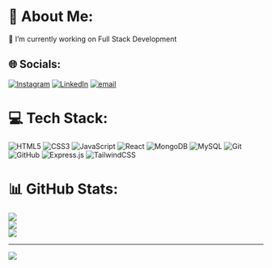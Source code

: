 # 💫 About Me:
🔭 I’m currently working on Full Stack Development<br>


## 🌐 Socials:
[![Instagram](https://img.shields.io/badge/Instagram-%23E4405F.svg?logo=Instagram&logoColor=white)](https://instagram.com/_misudhanshurai_10) [![LinkedIn](https://img.shields.io/badge/LinkedIn-%230077B5.svg?logo=linkedin&logoColor=white)](https://linkedin.com/in/sudhanshu-rai-90075b2b5) [![email](https://img.shields.io/badge/Email-D14836?logo=gmail&logoColor=white)](mailto:sudhanshurai2709@gmail.com) 

# 💻 Tech Stack:
![HTML5](https://img.shields.io/badge/html5-%23E34F26.svg?style=for-the-badge&logo=html5&logoColor=white) ![CSS3](https://img.shields.io/badge/css3-%231572B6.svg?style=for-the-badge&logo=css3&logoColor=white) ![JavaScript](https://img.shields.io/badge/javascript-%23323330.svg?style=for-the-badge&logo=javascript&logoColor=%23F7DF1E) ![React](https://img.shields.io/badge/react-%2320232a.svg?style=for-the-badge&logo=react&logoColor=%2361DAFB) ![MongoDB](https://img.shields.io/badge/MongoDB-%234ea94b.svg?style=for-the-badge&logo=mongodb&logoColor=white) ![MySQL](https://img.shields.io/badge/mysql-4479A1.svg?style=for-the-badge&logo=mysql&logoColor=white) ![Git](https://img.shields.io/badge/git-%23F05033.svg?style=for-the-badge&logo=git&logoColor=white) ![GitHub](https://img.shields.io/badge/github-%23121011.svg?style=for-the-badge&logo=github&logoColor=white) ![Express.js](https://img.shields.io/badge/express.js-%23404d59.svg?style=for-the-badge&logo=express&logoColor=%2361DAFB) ![TailwindCSS](https://img.shields.io/badge/tailwindcss-%2338B2AC.svg?style=for-the-badge&logo=tailwind-css&logoColor=white)
# 📊 GitHub Stats:
![](https://github-readme-stats.vercel.app/api?username=misudhanshu&theme=dark&hide_border=false&include_all_commits=false&count_private=false)<br/>
![](https://github-readme-streak-stats.herokuapp.com/?user=misudhanshu&theme=dark&hide_border=false)<br/>
![](https://github-readme-stats.vercel.app/api/top-langs/?username=misudhanshu&theme=dark&hide_border=false&include_all_commits=false&count_private=false&layout=compact)

---
[![](https://visitcount.itsvg.in/api?id=misudhanshu&icon=0&color=0)](https://visitcount.itsvg.in)

<!-- Proudly created with GPRM ( https://gprm.itsvg.in ) -->
